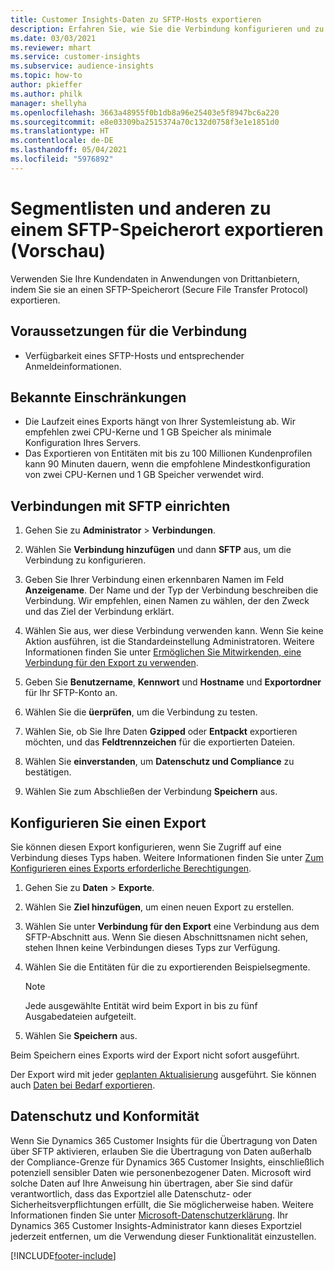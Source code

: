 ```yaml
---
title: Customer Insights-Daten zu SFTP-Hosts exportieren
description: Erfahren Sie, wie Sie die Verbindung konfigurieren und zu einem SFTP-Speicherort exportieren.
ms.date: 03/03/2021
ms.reviewer: mhart
ms.service: customer-insights
ms.subservice: audience-insights
ms.topic: how-to
author: pkieffer
ms.author: philk
manager: shellyha
ms.openlocfilehash: 3663a48955f0b1db8a96e25403e5f8947bc6a220
ms.sourcegitcommit: e8e03309ba2515374a70c132d0758f3e1e1851d0
ms.translationtype: HT
ms.contentlocale: de-DE
ms.lasthandoff: 05/04/2021
ms.locfileid: "5976892"
---
```

# <a name="export-segment-lists-and-other-data-to-sftp-preview"></a>Segmentlisten und anderen zu einem SFTP-Speicherort exportieren (Vorschau)

Verwenden Sie Ihre Kundendaten in Anwendungen von Drittanbietern, indem Sie sie an einen SFTP-Speicherort (Secure File Transfer Protocol) exportieren.

## <a name="prerequisites-for-connection"></a>Voraussetzungen für die Verbindung

- Verfügbarkeit eines SFTP-Hosts und entsprechender Anmeldeinformationen.

## <a name="known-limitations"></a>Bekannte Einschränkungen

- Die Laufzeit eines Exports hängt von Ihrer Systemleistung ab. Wir empfehlen zwei CPU-Kerne und 1 GB Speicher als minimale Konfiguration Ihres Servers. 
- Das Exportieren von Entitäten mit bis zu 100 Millionen Kundenprofilen kann 90 Minuten dauern, wenn die empfohlene Mindestkonfiguration von zwei CPU-Kernen und 1 GB Speicher verwendet wird. 

## <a name="set-up-connection-to-sftp"></a>Verbindungen mit SFTP einrichten

1. Gehen Sie zu **Administrator** > **Verbindungen**.

1. Wählen Sie **Verbindung hinzufügen** und dann **SFTP** aus, um die Verbindung zu konfigurieren.

1. Geben Sie Ihrer Verbindung einen erkennbaren Namen im Feld **Anzeigename**. Der Name und der Typ der Verbindung beschreiben die Verbindung. Wir empfehlen, einen Namen zu wählen, der den Zweck und das Ziel der Verbindung erklärt.

1. Wählen Sie aus, wer diese Verbindung verwenden kann. Wenn Sie keine Aktion ausführen, ist die Standardeinstellung Administratoren. Weitere Informationen finden Sie unter [Ermöglichen Sie Mitwirkenden, eine Verbindung für den Export zu verwenden](connections.md#allow-contributors-to-use-a-connection-for-exports).

1. Geben Sie **Benutzername**, **Kennwort** und **Hostname** und **Exportordner** für Ihr SFTP-Konto an.

1. Wählen Sie die **üerprüfen**, um die Verbindung zu testen.

1. Wählen Sie, ob Sie Ihre Daten **Gzipped** oder **Entpackt** exportieren möchten, und das **Feldtrennzeichen** für die exportierten Dateien.

1. Wählen Sie **einverstanden**, um **Datenschutz und Compliance** zu bestätigen.

1. Wählen Sie zum Abschließen der Verbindung **Speichern** aus.

## <a name="configure-an-export"></a>Konfigurieren Sie einen Export

Sie können diesen Export konfigurieren, wenn Sie Zugriff auf eine Verbindung dieses Typs haben. Weitere Informationen finden Sie unter [Zum Konfigurieren eines Exports erforderliche Berechtigungen](export-destinations.md#set-up-a-new-export).

1. Gehen Sie zu **Daten** > **Exporte**.

1. Wählen Sie **Ziel hinzufügen**, um einen neuen Export zu erstellen.

1. Wählen Sie unter **Verbindung für den Export** eine Verbindung aus dem SFTP-Abschnitt aus. Wenn Sie diesen Abschnittsnamen nicht sehen, stehen Ihnen keine Verbindungen dieses Typs zur Verfügung.

1. Wählen Sie die Entitäten für die zu exportierenden Beispielsegmente.

   > [!NOTE]
   > Jede ausgewählte Entität wird beim Export in bis zu fünf Ausgabedateien aufgeteilt. 

1. Wählen Sie **Speichern** aus.

Beim Speichern eines Exports wird der Export nicht sofort ausgeführt.

Der Export wird mit jeder [geplanten Aktualisierung](system.md#schedule-tab) ausgeführt. Sie können auch [Daten bei Bedarf exportieren](export-destinations.md#run-exports-on-demand). 

## <a name="data-privacy-and-compliance"></a>Datenschutz und Konformität

Wenn Sie Dynamics 365 Customer Insights für die Übertragung von Daten über SFTP aktivieren, erlauben Sie die Übertragung von Daten außerhalb der Compliance-Grenze für Dynamics 365 Customer Insights, einschließlich potenziell sensibler Daten wie personenbezogener Daten. Microsoft wird solche Daten auf Ihre Anweisung hin übertragen, aber Sie sind dafür verantwortlich, dass das Exportziel alle Datenschutz- oder Sicherheitsverpflichtungen erfüllt, die Sie möglicherweise haben. Weitere Informationen finden Sie unter [Microsoft-Datenschutzerklärung](https://go.microsoft.com/fwlink/?linkid=396732).
Ihr Dynamics 365 Customer Insights-Administrator kann dieses Exportziel jederzeit entfernen, um die Verwendung dieser Funktionalität einzustellen.

[!INCLUDE[footer-include](../includes/footer-banner.md)]
